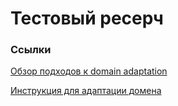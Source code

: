 # Тестовый ресерч

### Ссылки
[Обзор подходов к domain adaptation](research-doc.md)

[Инструкция для адаптации домена](model-adaptation.md)
